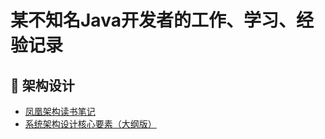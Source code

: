 # 某不知名Java开发者的工作、学习、经验记录

## 👑 架构设计
- [凤凰架构读书笔记](/Architecture/凤凰架构读书笔记.md)
- [系统架构设计核心要素（大纲版）](/Architecture/系统架构设计核心要素（大纲版）.md)
